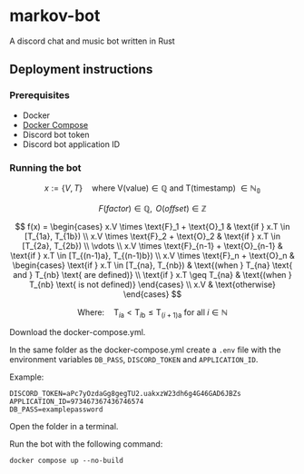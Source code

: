 # markov-bot

A discord chat and music bot written in Rust

## Deployment instructions

### Prerequisites

- Docker
- [Docker Compose](https://docs.docker.com/compose/install/#install-compose)
- Discord bot token
- Discord bot application ID

### Running the bot

$$
x := \{V, T\} \quad \text{where V(value)} \in \mathbb{Q} \text{ and T(timestamp) } \in \mathbb{N_0}
$$

$$
F(factor) \in \mathbb{Q}, \text{  } O(offset) \in \mathbb{Z}
$$

$$
f(x) =
\begin{cases}
x.V \times \text{F}_1 + \text{O}_1 & \text{if } x.T \in [T_{1a}, T_{1b}) 
\\
x.V \times \text{F}_2 + \text{O}_2 & \text{if } x.T \in [T_{2a}, T_{2b})
\\
\vdots
\\
x.V \times \text{F}_{n-1} + \text{O}_{n-1} & \text{if } x.T \in [T_{(n-1)a}, T_{(n-1)b})
\\
x.V \times \text{F}_n + \text{O}_n & \begin{cases} \text{if } x.T \in [T_{na}, T_{nb}) & \text{(when } T_{na} \text{ and } T_{nb} \text{ are defined)}
\\
\text{if } x.T \geq T_{na} & \text{(when } T_{nb} \text{ is not defined)} \end{cases}
\\
x.V & \text{otherwise}
\end{cases}
$$

$$ \text{Where:} \quad \text{T}_{i\text{a}} < \text{T}_{i\text{b}} \leq \text{T}_{(i+1)\text{a}} \text{ for all } i \in \mathbb{N} $$

Download the docker-compose.yml.

In the same folder as the docker-compose.yml create a `.env` file with the environment variables `DB_PASS`, `DISCORD_TOKEN` and `APPLICATION_ID`.

Example:

````env
DISCORD_TOKEN=aPc7yOzdaGg8gegTU2.uakxzW23dh6g4G46GAD6JBZs
APPLICATION_ID=973467367436746574
DB_PASS=examplepassword
````

Open the folder in a terminal.

Run the bot with the following command:

```shell
docker compose up --no-build
```
